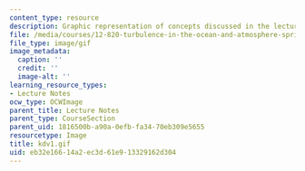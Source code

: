 ```yaml
---
content_type: resource
description: Graphic representation of concepts discussed in the lecture notes.
file: /media/courses/12-820-turbulence-in-the-ocean-and-atmosphere-spring-2007/eb32e16614a2ec3d61e913329162d304_kdv1.gif
file_type: image/gif
image_metadata:
  caption: ''
  credit: ''
  image-alt: ''
learning_resource_types:
- Lecture Notes
ocw_type: OCWImage
parent_title: Lecture Notes
parent_type: CourseSection
parent_uid: 1816500b-a90a-0efb-fa34-70eb309e5655
resourcetype: Image
title: kdv1.gif
uid: eb32e166-14a2-ec3d-61e9-13329162d304
---
```

